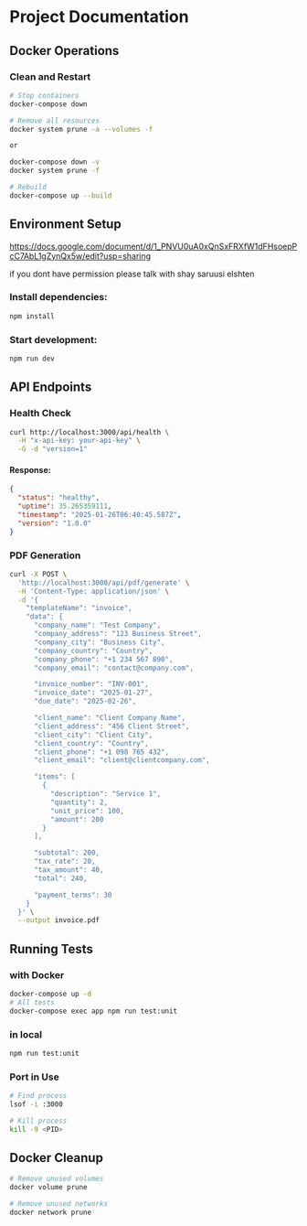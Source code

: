 # Project Documentation

## Docker Operations

### Clean and Restart

```bash
# Stop containers
docker-compose down

# Remove all resources
docker system prune -a --volumes -f

or

docker-compose down -v
docker system prune -f

# Rebuild
docker-compose up --build
```

## Environment Setup
https://docs.google.com/document/d/1_PNVU0uA0xQnSxFRXfW1dFHsoepPcC7AbL1gZynQx5w/edit?usp=sharing

if you dont have permission please talk with shay saruusi elshten



### Install dependencies:

```bash
npm install
```

### Start development:

```bash
npm run dev
```

## API Endpoints
### Health Check

```bash
curl http://localhost:3000/api/health \
  -H "x-api-key: your-api-key" \
  -G -d "version=1"
```

#### Response:

```json
{
  "status": "healthy",
  "uptime": 35.265359111,
  "timestamp": "2025-01-26T06:40:45.587Z",
  "version": "1.0.0"
}
```

### PDF Generation

```bash
curl -X POST \
  'http://localhost:3000/api/pdf/generate' \
  -H 'Content-Type: application/json' \
  -d '{
    "templateName": "invoice",
    "data": {
      "company_name": "Test Company",
      "company_address": "123 Business Street",
      "company_city": "Business City",
      "company_country": "Country",
      "company_phone": "+1 234 567 890",
      "company_email": "contact@company.com",

      "invoice_number": "INV-001",
      "invoice_date": "2025-01-27",
      "due_date": "2025-02-26",

      "client_name": "Client Company Name",
      "client_address": "456 Client Street",
      "client_city": "Client City",
      "client_country": "Country",
      "client_phone": "+1 098 765 432",
      "client_email": "client@clientcompany.com",

      "items": [
        {
          "description": "Service 1",
          "quantity": 2,
          "unit_price": 100,
          "amount": 200
        }
      ],

      "subtotal": 200,
      "tax_rate": 20,
      "tax_amount": 40,
      "total": 240,

      "payment_terms": 30
    }
  }' \
  --output invoice.pdf
```

## Running Tests 

### with Docker

```bash
docker-compose up -d
# All tests
docker-compose exec app npm run test:unit
```

### in local

```bash
npm run test:unit
```

### Port in Use

```bash
# Find process
lsof -i :3000

# Kill process
kill -9 <PID>
```

## Docker Cleanup

```bash
# Remove unused volumes
docker volume prune

# Remove unused networks
docker network prune
```

